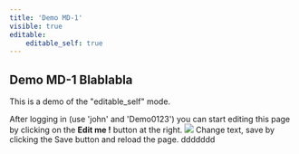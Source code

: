 ```yaml
---
title: 'Demo MD-1'
visible: true
editable:
    editable_self: true
---
```


## Demo MD-1 Blablabla

This is a demo of the "editable_self" mode.

After logging in (use 'john' and 'Demo0123') you can start editing this page by clicking on the <b>Edit me !</b> button at the right.
![](https://s-media-cache-ak0.pinimg.com/736x/e5/a0/69/e5a06942fa42823c88be5f3a834e063d.jpg)
Change text, save by clicking the Save button and reload the page.
ddddddd
